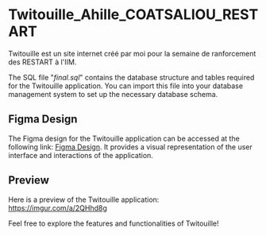 # Twitouille_Ahille_COATSALIOU_RESTART

Twitouille est un site internet créé par moi pour la semaine de ranforcement des RESTART à l'IIM.

The SQL file "_final.sql_" contains the database structure and tables required for the Twitouille application. You can import this file into your database management system to set up the necessary database schema.

## Figma Design
The Figma design for the Twitouille application can be accessed at the following link: [Figma Design](https://www.figma.com/file/Ga9hLvOmHOcjE5B7SnBbhp/Untitled?type=design&node-id=0%3A1&t=TrP7bnXWbc4asgv0-1). It provides a visual representation of the user interface and interactions of the application.

## Preview
Here is a preview of the Twitouille application:
 https://imgur.com/a/2QHhd8g

Feel free to explore the features and functionalities of Twitouille!

